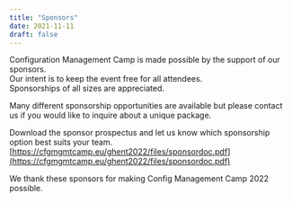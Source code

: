 ```yaml
---
title: "Sponsors"
date: 2021-11-11
draft: false
---
```


Configuration Management Camp is made possible by the support of our sponsors.  
Our intent is to keep the event free for all attendees.  
Sponsorships of all sizes are appreciated.  


Many different sponsorship opportunities are available but please contact us if you would like to inquire about a unique package.  


Download the sponsor prospectus and let us know which sponsorship option best suits your team.  
[https://cfgmgmtcamp.eu/ghent2022/files/sponsordoc.pdf](https://cfgmgmtcamp.eu/ghent2022/files/sponsordoc.pdf)  

We thank these sponsors for making Config Management Camp 2022 possible.  


